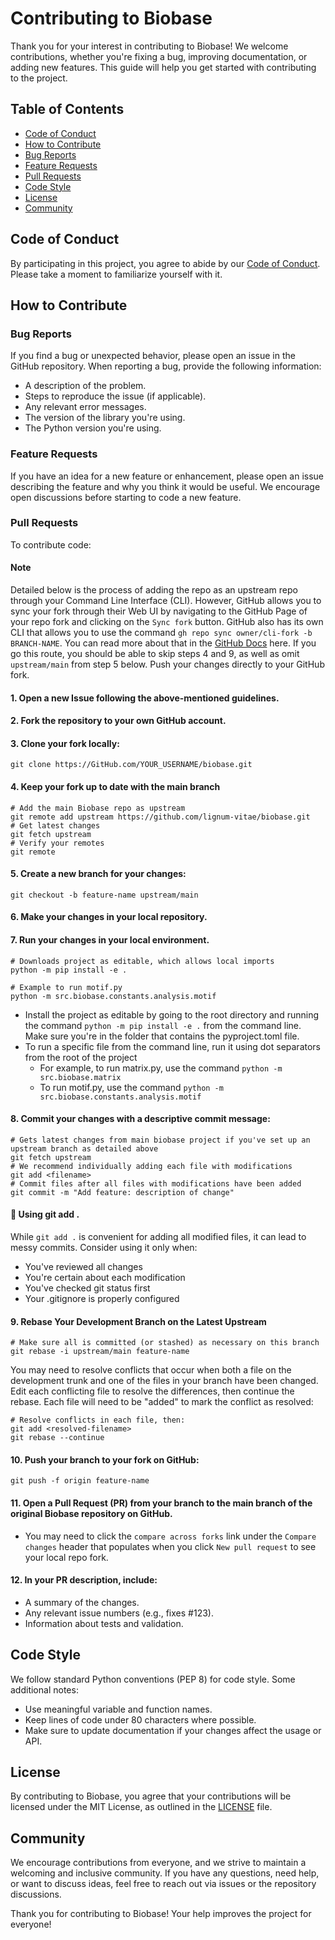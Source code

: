 # Contributing to Biobase
Thank you for your interest in contributing to Biobase! We welcome contributions, whether you're fixing a bug, improving documentation, or adding new features. This guide will help you get started with contributing to the project.

## Table of Contents
- [Code of Conduct](#Code-of-Conduct)
- [How to Contribute](#How-to-Contribute)
- [Bug Reports](#Bug-Reports)
- [Feature Requests](#Feature-Requests)
- [Pull Requests](#Pull-Requests)
- [Code Style](#Code-Style)
- [License](#License)
- [Community](#Community)
## Code of Conduct
By participating in this project, you agree to abide by our [Code of Conduct](https://GitHub.com/lignum-vitae/biobase/blob/master/docs/CODE_OF_CONDUCT.md). Please take a moment to familiarize yourself with it.

## How to Contribute
### Bug Reports
If you find a bug or unexpected behavior, please open an issue in the GitHub repository. When reporting a bug, provide the following information:

- A description of the problem.
- Steps to reproduce the issue (if applicable).
- Any relevant error messages.
- The version of the library you're using.
- The Python version you're using.

### Feature Requests
If you have an idea for a new feature or enhancement, please open an issue describing the feature and why you think it would be useful. We encourage open discussions before starting to code a new feature.

### Pull Requests
To contribute code:

#### Note
Detailed below is the process of adding the repo as an upstream repo through your Command Line Interface (CLI).
However, GitHub allows you to sync your fork through their Web UI by navigating to the GitHub Page of your repo fork and clicking on the `Sync fork` button.
GitHub also has its own CLI that allows you to use the command `gh repo sync owner/cli-fork -b BRANCH-NAME`.
You can read more about that in the [GitHub Docs](https://docs.GitHub.com/en/pull-requests/collaborating-with-pull-requests/working-with-forks/syncing-a-fork) here.
If you go this route, you should be able to skip steps 4 and 9, as well as omit `upstream/main` from step 5 below. Push your changes directly to your GitHub fork.

#### 1. Open a new Issue following the above-mentioned guidelines.
#### 2. Fork the repository to your own GitHub account.
#### 3. Clone your fork locally:
```nginx
git clone https://GitHub.com/YOUR_USERNAME/biobase.git
```
#### 4. Keep your fork up to date with the main branch
```nginx
# Add the main Biobase repo as upstream
git remote add upstream https://github.com/lignum-vitae/biobase.git
# Get latest changes
git fetch upstream
# Verify your remotes
git remote
```
#### 5. Create a new branch for your changes:
```nginx
git checkout -b feature-name upstream/main
```
#### 6. Make your changes in your local repository.
#### 7. Run your changes in your local environment.
```nginx
# Downloads project as editable, which allows local imports
python -m pip install -e .

# Example to run motif.py
python -m src.biobase.constants.analysis.motif
```

- Install the project as editable by going to the root directory
  and running the command `python -m pip install -e .` from the command line.
  Make sure you're in the folder that contains the pyproject.toml file.
- To run a specific file from the command line, run it using dot separators from the root of the project
  - For example, to run matrix.py, use the command `python -m src.biobase.matrix`
  - To run motif.py, use the command `python -m src.biobase.constants.analysis.motif`

#### 8. Commit your changes with a descriptive commit message:
```nginx
# Gets latest changes from main biobase project if you've set up an upstream branch as detailed above
git fetch upstream
# We recommend individually adding each file with modifications
git add <filename>
# Commit files after all files with modifications have been added
git commit -m "Add feature: description of change"
```
#### 🚨 Using git add .
While `git add .` is convenient for adding all modified files, it can lead to messy commits. Consider using it only when:
- You've reviewed all changes
- You're certain about each modification
- You've checked git status first
- Your .gitignore is properly configured
#### 9. Rebase Your Development Branch on the Latest Upstream
```nginx
# Make sure all is committed (or stashed) as necessary on this branch
git rebase -i upstream/main feature-name
```
You may need to resolve conflicts that occur when both a file on the development trunk and one of the files in your branch have been changed. 
Edit each conflicting file to resolve the differences, then continue the rebase. 
Each file will need to be "added" to mark the conflict as resolved:
```nginx
# Resolve conflicts in each file, then:
git add <resolved-filename>
git rebase --continue
```
#### 10. Push your branch to your fork on GitHub:
```nginx
git push -f origin feature-name
```
#### 11. Open a Pull Request (PR) from your branch to the main branch of the original Biobase repository on GitHub.
- You may need to click the `compare across forks` link under the `Compare changes` header that populates
  when you click `New pull request` to see your local repo fork.

#### 12. In your PR description, include:
- A summary of the changes.
- Any relevant issue numbers (e.g., fixes #123).
- Information about tests and validation.

## Code Style
We follow standard Python conventions (PEP 8) for code style. Some additional notes:

- Use meaningful variable and function names.
- Keep lines of code under 80 characters where possible.
- Make sure to update documentation if your changes affect the usage or API.
## License
By contributing to Biobase, you agree that your contributions will be licensed under the MIT License, as outlined in the [LICENSE](https://GitHub.com/lignum-vitae/biobase/blob/master/LICENSE) file.

## Community
We encourage contributions from everyone, and we strive to maintain a welcoming and inclusive community. If you have any questions, need help, or want to discuss ideas, feel free to reach out via issues or the repository discussions.

Thank you for contributing to Biobase! Your help improves the project for everyone!


